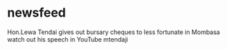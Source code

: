 # newsfeed
Hon.Lewa Tendai gives out bursary cheques to less fortunate in Mombasa watch out his speech in YouTube mtendaji

